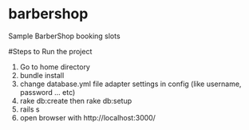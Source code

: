 # barbershop
Sample BarberShop booking slots

#Steps to Run the project

1. Go to home directory
2. bundle install
3. change database.yml file adapter settings in config (like username, password ... etc)
4. rake db:create then rake db:setup
5. rails s
6. open browser with http://localhost:3000/

